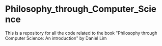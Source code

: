 # Philosophy_through_Computer_Science
This is a repository for all the code related to the book "Philosophy through Computer Science: An introduction" by Daniel Lim
